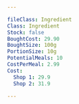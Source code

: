```yaml
---

fileClass: Ingredient
Class: Ingredient
Stock: false
BoughtCost: 29.90
BoughtSize: 100g
PortionSize: 10g
PotentialMeals: 10
CostPerMeal: 2.99
Cost:
  Shop 1: 29.9
  Shop 2: 31.9

---
```

